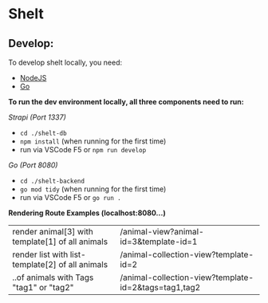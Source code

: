 # Shelt

## Develop:

To develop shelt locally, you need:

- [NodeJS](https://nodejs.org/en/download)
- [Go](https://go.dev/learn/)

**To run the dev environment locally, all three components need to run:**


*Strapi (Port 1337)*
- `cd ./shelt-db`
- `npm install` (when running for the first time)
- run via VSCode F5 or `npm run develop`

*Go (Port 8080)*
- `cd ./shelt-backend`
- `go mod tidy` (when running for the first time)
- run via VSCode F5 or `go run .`

**Rendering Route Examples (localhost:8080...)**

|||
|-|-|
| render animal[3] with template[1] of all animals | /animal-view?animal-id=3&template-id=1 |
| render list with list-template[2] of all animals | /animal-collection-view?template-id=2 |
| ..of animals with Tags "tag1" or "tag2" | /animal-collection-view?template-id=2&tags=tag1,tag2 |
